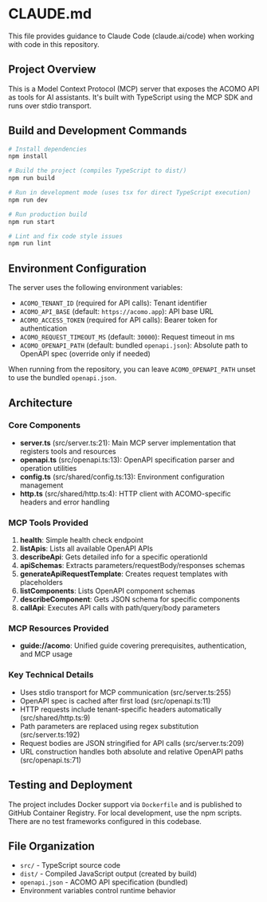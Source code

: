 # CLAUDE.md

This file provides guidance to Claude Code (claude.ai/code) when working with code in this repository.

## Project Overview

This is a Model Context Protocol (MCP) server that exposes the ACOMO API as tools for AI assistants. It's built with TypeScript using the MCP SDK and runs over stdio transport.

## Build and Development Commands

```bash
# Install dependencies
npm install

# Build the project (compiles TypeScript to dist/)
npm run build

# Run in development mode (uses tsx for direct TypeScript execution)
npm run dev

# Run production build
npm run start

# Lint and fix code style issues
npm run lint
```

## Environment Configuration

The server uses the following environment variables:

- `ACOMO_TENANT_ID` (required for API calls): Tenant identifier
- `ACOMO_API_BASE` (default: `https://acomo.app`): API base URL
- `ACOMO_ACCESS_TOKEN` (required for API calls): Bearer token for authentication
- `ACOMO_REQUEST_TIMEOUT_MS` (default: `30000`): Request timeout in ms
- `ACOMO_OPENAPI_PATH` (default: bundled `openapi.json`): Absolute path to OpenAPI spec (override only if needed)

When running from the repository, you can leave `ACOMO_OPENAPI_PATH` unset to use the bundled `openapi.json`.

## Architecture

### Core Components

- **server.ts** (src/server.ts:21): Main MCP server implementation that registers tools and resources
- **openapi.ts** (src/openapi.ts:13): OpenAPI specification parser and operation utilities
- **config.ts** (src/shared/config.ts:13): Environment configuration management
- **http.ts** (src/shared/http.ts:4): HTTP client with ACOMO-specific headers and error handling

### MCP Tools Provided

1. **health**: Simple health check endpoint
2. **listApis**: Lists all available OpenAPI APIs
3. **describeApi**: Gets detailed info for a specific operationId
4. **apiSchemas**: Extracts parameters/requestBody/responses schemas
5. **generateApiRequestTemplate**: Creates request templates with placeholders
6. **listComponents**: Lists OpenAPI component schemas
7. **describeComponent**: Gets JSON schema for specific components
8. **callApi**: Executes API calls with path/query/body parameters

### MCP Resources Provided

- **guide://acomo**: Unified guide covering prerequisites, authentication, and MCP usage

### Key Technical Details

- Uses stdio transport for MCP communication (src/server.ts:255)
- OpenAPI spec is cached after first load (src/openapi.ts:11)
- HTTP requests include tenant-specific headers automatically (src/shared/http.ts:9)
- Path parameters are replaced using regex substitution (src/server.ts:192)
- Request bodies are JSON stringified for API calls (src/server.ts:209)
- URL construction handles both absolute and relative OpenAPI paths (src/openapi.ts:71)

## Testing and Deployment

The project includes Docker support via `Dockerfile` and is published to GitHub Container Registry. For local development, use the npm scripts. There are no test frameworks configured in this codebase.

## File Organization

- `src/` - TypeScript source code
- `dist/` - Compiled JavaScript output (created by build)
- `openapi.json` - ACOMO API specification (bundled)
- Environment variables control runtime behavior
